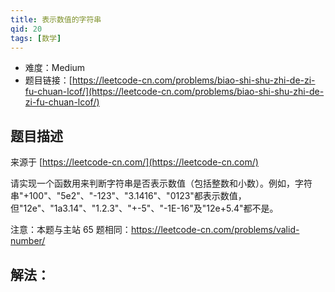 ```yaml
---
title: 表示数值的字符串
qid: 20
tags: [数学]
---
```



- 难度：Medium
- 题目链接：[https://leetcode-cn.com/problems/biao-shi-shu-zhi-de-zi-fu-chuan-lcof/](https://leetcode-cn.com/problems/biao-shi-shu-zhi-de-zi-fu-chuan-lcof/)


## 题目描述

来源于 [https://leetcode-cn.com/](https://leetcode-cn.com/)

<p>请实现一个函数用来判断字符串是否表示数值（包括整数和小数）。例如，字符串&quot;+100&quot;、&quot;5e2&quot;、&quot;-123&quot;、&quot;3.1416&quot;、&quot;0123&quot;都表示数值，但&quot;12e&quot;、&quot;1a3.14&quot;、&quot;1.2.3&quot;、&quot;+-5&quot;、&quot;-1E-16&quot;及&quot;12e+5.4&quot;都不是。</p>



<p>注意：本题与主站 65 题相同：<a href="https://leetcode-cn.com/problems/valid-number/">https://leetcode-cn.com/problems/valid-number/</a></p>


## 解法：
